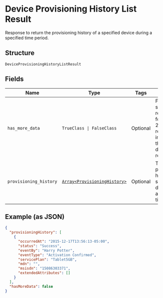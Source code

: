 
# Device Provisioning History List Result

Response to return the provisioning history of a specified device during a specified time period.

## Structure

`DeviceProvisioningHistoryListResult`

## Fields

| Name | Type | Tags | Description |
|  --- | --- | --- | --- |
| `has_more_data` | `TrueClass \| FalseClass` | Optional | False for a status 200 response.True for a status 202 response, indicating that there is more data to be retrieved. |
| `provisioning_history` | [`Array<ProvisioningHistory>`](../../doc/models/provisioning-history.md) | Optional | The provisioning history of a specified device during a specified time period. |

## Example (as JSON)

```json
{
  "provisioningHistory": [
    {
      "occurredAt": "2015-12-17T13:56:13-05:00",
      "status": "Success",
      "eventBy": "Harry Potter",
      "eventType": "Activation Confirmed",
      "servicePlan": "Tablet5GB",
      "mdn": "",
      "msisdn": "15086303371",
      "extendedAttributes": []
    }
  ],
  "hasMoreData": false
}
```

